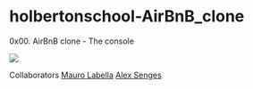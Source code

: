 # holbertonschool-AirBnB_clone
0x00. AirBnB clone - The console


<img src="https://holbertonintranet.s3.amazonaws.com/uploads/medias/2018/6/65f4a1dd9c51265f49d0.png?X-Amz-Algorithm=AWS4-HMAC-SHA256&X-Amz-Credential=AKIARDDGGGOU5BHMTQX4%2F20220627%2Fus-east-1%2Fs3%2Faws4_request&X-Amz-Date=20220627T143057Z&X-Amz-Expires=86400&X-Amz-SignedHeaders=host&X-Amz-Signature=b8d95de9a95055a9040322f6efc2cca86f6ba6204d71b32abae6e1023fd683ba">


Collaborators 
<a href="https://github.com/maurolabella">Mauro Labella</a>
<a href="https://github.com/asenges">Alex Senges</a>

